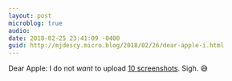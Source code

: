 ```yaml
---
layout: post
microblog: true
audio: 
date: 2018-02-25 23:41:09 -0400
guid: http://mjdescy.micro.blog/2018/02/26/dear-apple-i.html
---
```

Dear Apple: I do not _want_ to upload [10 screenshots](https://developer.apple.com/news/?id=02212018a). Sigh. 😅
